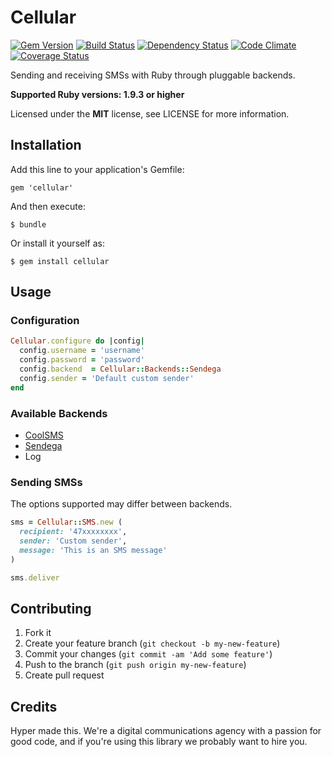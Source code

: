 # Cellular

[![Gem Version](https://img.shields.io/gem/v/cellular.svg)](https://rubygems.org/gems/cellular)
[![Build Status](https://img.shields.io/travis/hyperoslo/cellular.svg)](https://travis-ci.org/hyperoslo/cellular)
[![Dependency Status](https://img.shields.io/gemnasium/hyperoslo/cellular.svg)](https://gemnasium.com/hyperoslo/cellular)
[![Code Climate](https://img.shields.io/codeclimate/github/hyperoslo/cellular.svg)](https://codeclimate.com/github/hyperoslo/cellular)
[![Coverage Status](https://img.shields.io/coveralls/hyperoslo/cellular.svg)](https://coveralls.io/r/hyperoslo/cellular)

Sending and receiving SMSs with Ruby through pluggable backends.

**Supported Ruby versions: 1.9.3 or higher**

Licensed under the **MIT** license, see LICENSE for more information.


## Installation

Add this line to your application's Gemfile:

    gem 'cellular'

And then execute:

    $ bundle

Or install it yourself as:

    $ gem install cellular


## Usage

### Configuration

```ruby
Cellular.configure do |config|
  config.username = 'username'
  config.password = 'password'
  config.backend  = Cellular::Backends::Sendega
  config.sender = 'Default custom sender'
end
```


### Available Backends

* [CoolSMS](http://coolsms.com/)
* [Sendega](http://sendega.com/)
* Log


### Sending SMSs

The options supported may differ between backends.

```ruby
sms = Cellular::SMS.new (
  recipient: '47xxxxxxxx',
  sender: 'Custom sender',
  message: 'This is an SMS message'
)

sms.deliver
```


## Contributing

1. Fork it
2. Create your feature branch (`git checkout -b my-new-feature`)
3. Commit your changes (`git commit -am 'Add some feature'`)
4. Push to the branch (`git push origin my-new-feature`)
5. Create pull request


## Credits

Hyper made this. We're a digital communications agency with a passion for good code,
and if you're using this library we probably want to hire you.

